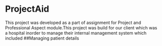 # ProjectAid
This project was developed as a part of assignment for Project and Professional Aspect module.This project was build for our client which was a hospital inorder to manage their internal management system which included
##Managing patient details
